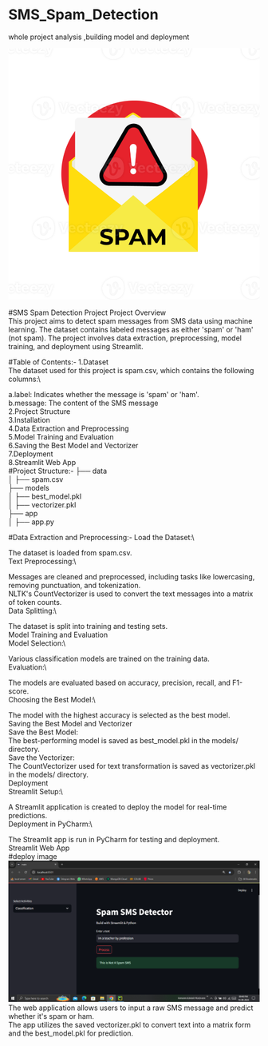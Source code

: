 # SMS_Spam_Detection
whole project analysis ,building model and deployment

<img src="https://github.com/rpjinu/SMS_Spam_Detection/blob/main/spam_logo.png" width="600">


#SMS Spam Detection Project
Project Overview\
This project aims to detect spam messages from SMS data using machine learning. The dataset contains labeled messages as either 'spam' or 'ham' (not spam). The project involves data extraction, preprocessing, model training, and deployment using Streamlit.

#Table of Contents:-
1.Dataset\
The dataset used for this project is spam.csv, which contains the following columns:\

   a.label: Indicates whether the message is 'spam' or 'ham'.\
   b.message: The content of the SMS message\
2.Project Structure\
3.Installation\
4.Data Extraction and Preprocessing\
5.Model Training and Evaluation\
6.Saving the Best Model and Vectorizer\
7.Deployment\
8.Streamlit Web App\
#Project Structure:-
├── data\
│   ├── spam.csv\
├── models\
│   ├── best_model.pkl\
│   ├── vectorizer.pkl\
├── app\
│   ├── app.py

#Data Extraction and Preprocessing:-
Load the Dataset:\

The dataset is loaded from spam.csv.\
Text Preprocessing:\

Messages are cleaned and preprocessed, including tasks like lowercasing, removing punctuation, and tokenization.\
NLTK's CountVectorizer is used to convert the text messages into a matrix of token counts.\
Data Splitting:\

The dataset is split into training and testing sets.\
Model Training and Evaluation\
Model Selection:\

Various classification models are trained on the training data.\
Evaluation:\

The models are evaluated based on accuracy, precision, recall, and F1-score.\
Choosing the Best Model:\

The model with the highest accuracy is selected as the best model.\
Saving the Best Model and Vectorizer\
Save the Best Model:\
The best-performing model is saved as best_model.pkl in the models/ directory.\
Save the Vectorizer:\
The CountVectorizer used for text transformation is saved as vectorizer.pkl in the models/ directory.\
Deployment\
Streamlit Setup:\

A Streamlit application is created to deploy the model for real-time predictions.\
Deployment in PyCharm:\

The Streamlit app is run in PyCharm for testing and deployment.\
Streamlit Web App\
#deploy image
<img src="https://github.com/rpjinu/SMS_Spam_Detection/blob/main/Deploy_image.png" width="900">
The web application allows users to input a raw SMS message and predict whether it's spam or ham.\
The app utilizes the saved vectorizer.pkl to convert text into a matrix form and the best_model.pkl for prediction.

